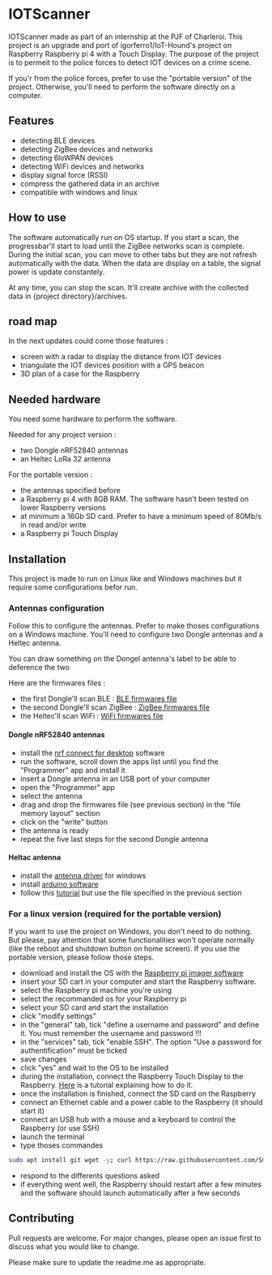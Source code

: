 # IOTScanner
IOTScanner made as part of an internship at the PJF of Charleroi. This project is an upgrade and port of igorferro1/IoT-Hound's project on Raspberry Raspberry pi 4 with a Touch Display. The purpose of the project is to permeit to the police forces to detect IOT devices on a crime scene.

If you'r from the police forces, prefer to use the "portable version" of the project. Otherwise, you'll need to perform the software directly on a computer.

## Features
- detecting BLE devices
- detecting ZigBee devices and networks
- detecting 6loWPAN devices
- detecting WiFi devices and networks
- display signal force (RSSI)
- compress the gathered data in an archive
- compatible with windows and linux

## How to use
The software automatically run on OS startup.
If you start a scan, the progressbar'll start to load until the ZigBee networks scan is complete.
During the initial scan, you can move to other tabs but they are not refresh automatically with the data.
When the data are display on a table, the signal power is update constantely.

At any time, you can stop the scan. It'll create archive with the collected data in {project directory}/archives.

## road map
In the next updates could come those features :
- screen with a radar to display the distance from IOT devices
- triangulate the IOT devices position with a GPS beacon
- 3D plan of a case for the Raspberry

## Needed hardware
You need some hardware to perform the software.

Needed for any project version :
- two Dongle nRF52840 antennas
- an Heltec LoRa 32 antenna

For the portable version :
- the antennas specified before
- a Raspberry pi 4 with 8GB RAM. The software hasn't been tested on lower Raspberry versions
- at minimum a 16Gb SD card. Prefer to have a minimum speed of 80Mb/s in read and/or write
- a Raspberry pi Touch Display

## Installation
This project is made to run on Linux like and Windows machines but it require some configurations befor run.

### Antennas configuration
Follow this to configure the antennas. Prefer to make thoses configurations on a Windows machine.
You'll need to configure two Dongle antennas and a Heltec antenna.

You can draw something on the Dongel antenna's label to be able to deference the two

Here are the firmwares files :
- the first Dongle'll scan BLE : [BLE firmwares file](https://github.com/SmAlios/IOTScanner/blob/main/firmwares/sniffer_nrf52840dongle_ble.hex)
- the second Dongle'll scan ZigBee : [ZigBee firmwares file](https://github.com/SmAlios/IOTScanner/blob/main/firmwares/sniffer_nrf52840dongle_802154.hex)
- the Heltec'll scan WiFi : [WiFi firmwares file](https://github.com/SmAlios/IOTScanner/blob/main/firmwares/sniffer_heltec_wifi_lora_v2/sniffer_heltec_wifi_lora_v2.ino)

#### Dongle nRF52840 antennas
- install the [nrf connect for desktop](https://www.nordicsemi.com/Products/Development-tools/nrf-connect-for-desktop/download) software
- run the software, scroll down the apps list until you find the "Programmer" app and install it
- insert a Dongle antenna in an USB port of your computer
- open the "Programmer" app
- select the antenna
- drag and drop the firmwares file (see previous section) in the "file memory layout" section
- click on the "write" button
- the antenna is ready
- repeat the five last steps for the second Dongle antenna

#### Heltac antenna
- install the [antenna driver](https://www.silabs.com/developers/usb-to-uart-bridge-vcp-drivers?tab=downloads) for windows
- install [arduino software](https://www.arduino.cc/en/software)
- follow this [tutorial](https://github.com/HelTecAutomation/Heltec_ESP32) but use the file specified in the previous section

### For a linux version (required for the portable version)
If you want to use the project on Windows, you don't need to do nothing. But please, pay attention that some functionalities won't operate normally (like the reboot and shutdown button on home screen). If you use the portable version, please follow those steps.

- download and install the OS with the [Raspberry pi imager software](https://www.raspberrypi.com/software/)
- insert your SD cart in your computer and start the Raspberry software.
- select the Raspberry pi machine you're using
- select the recommanded os for your Raspberry pi
- select your SD card and start the installation
- click "modify settings"
- in the "general" tab, tick "define a username and password" and define it. You must remember the username and password !!!
- in the "services" tab, tick "enable SSH". The option "Use a password for authentification" must be ticked
- save changes
- click "yes" and wait to the OS to be installed
- during the installation, connect the Raspberry Touch Display to the Raspberry. [Here](https://youtu.be/MQF3eQTiIpI) is a tutorial explaining how to do it.
- once the installation is finished, connect the SD card on the Raspberry
- connect an Ethernet cable and a power cable to the Raspberry (it should start it)
- connect an USB hub with a mouse and a keyboard to control the Raspberry (or use SSH)
- launch the terminal
- type thoses commandes
```bash
sudo apt install git wget -y; curl https://raw.githubusercontent.com/SmAlios/IOTScanner/main/os_modifications.sh --output 'os_modifications.sh'; sudo chmod +x os_modifications.sh; ./os_modifications.sh
```
- respond to the differents questions asked
- if everything went well, the Raspberry should restart after a few minutes and the software should launch automatically after a few seconds

## Contributing
Pull requests are welcome. For major changes, please open an issue first to discuss what you would like to change.

Please make sure to update the readme.me as appropriate.
